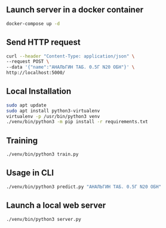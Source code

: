 ## Launch server in a docker container

```sh
docker-compose up -d
```

## Send HTTP request

```sh
curl --header "Content-Type: application/json" \
--request POST \
--data '{"name":"АНАЛЬГИН ТАБ. 0.5Г N20 ОБН"}' \
http://localhost:5000/ 
```

## Local Installation

```sh
sudo apt update
sudo apt install python3-virtualenv
virtualenv -p /usr/bin/python3 venv
./venv/bin/python3 -m pip install -r requirements.txt
```

## Training

```sh
./venv/bin/python3 train.py
```

## Usage in CLI

```sh
./venv/bin/python3 predict.py "АНАЛЬГИН ТАБ. 0.5Г N20 ОБН"
```

## Launch a local web server

```sh
./venv/bin/python3 server.py
```
